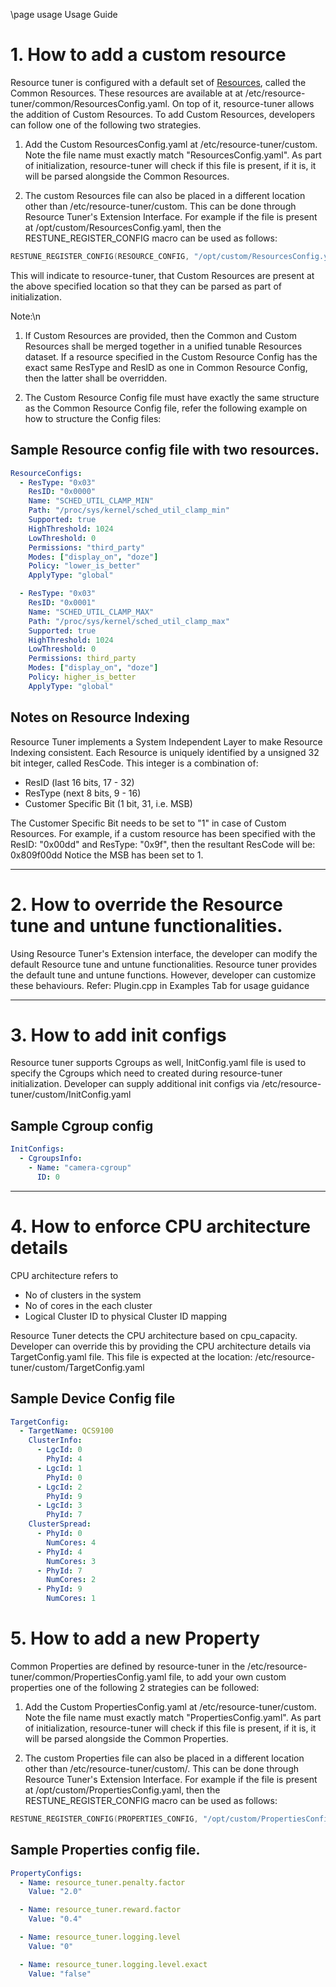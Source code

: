 \page usage Usage Guide

# 1. How to add a custom resource
Resource tuner is configured with a default set of [Resources](../Core/Configs/ResourcesConfig.yaml),
called the Common Resources. These resources are available at at /etc/resource-tuner/common/ResourcesConfig.yaml.
On top of it, resource-tuner allows the addition of Custom Resources.
To add Custom Resources, developers can follow one of the following two strategies.
1. Add the Custom ResourcesConfig.yaml at /etc/resource-tuner/custom. Note the file name must exactly match "ResourcesConfig.yaml". As part of initialization, resource-tuner will check if this file is present, if it is, it will be parsed alongside the Common Resources.

2. The custom Resources file can also be placed in a different location other than /etc/resource-tuner/custom. This can be done through Resource Tuner's Extension Interface. For example if the file is present at /opt/custom/ResourcesConfig.yaml, then the RESTUNE_REGISTER_CONFIG macro can be used as follows:

```cpp
RESTUNE_REGISTER_CONFIG(RESOURCE_CONFIG, "/opt/custom/ResourcesConfig.yaml")
```
This will indicate to resource-tuner, that Custom Resources are present at the above specified location so that they can be parsed as part of initialization.

Note:\n
1) If Custom Resources are provided, then the Common and Custom Resources shall be merged together in a unified tunable Resources dataset. If a resource specified in the Custom Resource Config has the exact same ResType and ResID as one in Common Resource Config, then the latter shall be overridden.

2) The Custom Resource Config file must have exactly the same structure as the Common Resource Config file, refer the following example on how to structure the Config files:

## Sample Resource config file with two resources.
```yaml
ResourceConfigs:
  - ResType: "0x03"
    ResID: "0x0000"
    Name: "SCHED_UTIL_CLAMP_MIN"
    Path: "/proc/sys/kernel/sched_util_clamp_min"
    Supported: true
    HighThreshold: 1024
    LowThreshold: 0
    Permissions: "third_party"
    Modes: ["display_on", "doze"]
    Policy: "lower_is_better"
    ApplyType: "global"

  - ResType: "0x03"
    ResID: "0x0001"
    Name: "SCHED_UTIL_CLAMP_MAX"
    Path: "/proc/sys/kernel/sched_util_clamp_max"
    Supported: true
    HighThreshold: 1024
    LowThreshold: 0
    Permissions: third_party
    Modes: ["display_on", "doze"]
    Policy: higher_is_better
    ApplyType: "global"
```

## Notes on Resource Indexing
Resource Tuner implements a System Independent Layer to make Resource Indexing consistent. Each Resource is uniquely identified by a unsigned 32 bit integer, called ResCode.
This integer is a combination of:
- ResID (last 16 bits, 17 - 32)
- ResType (next 8 bits, 9 - 16)
- Customer Specific Bit (1 bit, 31, i.e. MSB)

The Customer Specific Bit needs to be set to "1" in case of Custom Resources.
For example, if a custom resource has been specified with the ResID: "0x00dd" and ResType: "0x9f", then the resultant ResCode will be: 0x809f00dd
Notice the MSB has been set to 1.

---

# 2. How to override the Resource tune and untune functionalities.
Using Resource Tuner's Extension interface, the developer can modify the default Resource tune and untune functionalities. Resource tuner provides the default tune and untune functions. However, developer can customize these behaviours.
Refer: Plugin.cpp in Examples Tab for usage guidance

---

# 3. How to add init configs
Resource tuner supports Cgroups as well, InitConfig.yaml file is used to specify the Cgroups which need to created during resource-tuner initialization.
Developer can supply additional init configs via /etc/resource-tuner/custom/InitConfig.yaml
## Sample Cgroup config
```yaml
InitConfigs:
  - CgroupsInfo:
    - Name: "camera-cgroup"
      ID: 0
```

---

# 4. How to enforce CPU architecture details
CPU architecture refers to
* No of clusters in the system
* No of cores in the each cluster
* Logical Cluster ID to physical Cluster ID mapping

Resource Tuner detects the CPU architecture based on cpu_capacity.
Developer can override this by providing the CPU architecture details via TargetConfig.yaml file.
This file is expected at the location: /etc/resource-tuner/custom/TargetConfig.yaml

## Sample Device Config file
```yaml
TargetConfig:
  - TargetName: QCS9100
    ClusterInfo:
      - LgcId: 0
        PhyId: 4
      - LgcId: 1
        PhyId: 0
      - LgcId: 2
        PhyId: 9
      - LgcId: 3
        PhyId: 7
    ClusterSpread:
      - PhyId: 0
        NumCores: 4
      - PhyId: 4
        NumCores: 3
      - PhyId: 7
        NumCores: 2
      - PhyId: 9
        NumCores: 1
```

# 5. How to add a new Property
Common Properties are defined by resource-tuner in the /etc/resource-tuner/common/PropertiesConfig.yaml file, to add your own custom properties one of the following 2 strategies can be followed:
1. Add the Custom PropertiesConfig.yaml at /etc/resource-tuner/custom. Note the file name must exactly match "PropertiesConfig.yaml". As part of initialization, resource-tuner will check if this file is present, if it is, it will be parsed alongside the Common Properties.

2. The custom Properties file can also be placed in a different location other than /etc/resource-tuner/custom/. This can be done through Resource Tuner's Extension Interface. For example if the file is present at /opt/custom/PropertiesConfig.yaml, then the RESTUNE_REGISTER_CONFIG macro can be used as follows:

```cpp
RESTUNE_REGISTER_CONFIG(PROPERTIES_CONFIG, "/opt/custom/PropertiesConfig.yaml")
```

## Sample Properties config file.
```yaml
PropertyConfigs:
  - Name: resource_tuner.penalty.factor
    Value: "2.0"

  - Name: resource_tuner.reward.factor
    Value: "0.4"

  - Name: resource_tuner.logging.level
    Value: "0"

  - Name: resource_tuner.logging.level.exact
    Value: "false"
```
